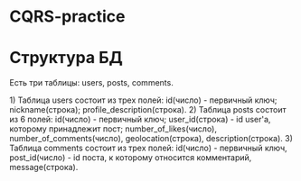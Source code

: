 # CQRS-practice
# Структура БД
Есть три таблицы: users, posts, comments.


$1)$ Таблица users состоит из трех полей: id(число) - первичный ключ; nickname(строка); profile_description(строка).
$2)$ Таблица posts состоит из 6 полей: id(число) - первичный ключ; user_id(строка) - id user'а, которому принадлежит пост; number_of_likes(число), number_of_comments(число), geolocation(строка), description(строка).
$3)$ Таблица comments состоит из трех полей: id(число) - первичный ключ, post_id(число) - id поста, к которому относится комментарий, message(строка).
